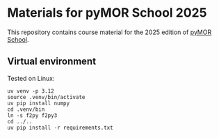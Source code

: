 # Materials for pyMOR School 2025

This repository contains course material for the 2025 edition
of [pyMOR School](https://2025.school.pymor.org).

## Virtual environment

Tested on Linux:

```
uv venv -p 3.12
source .venv/bin/activate
uv pip install numpy
cd .venv/bin
ln -s f2py f2py3
cd ../..
uv pip install -r requirements.txt
```
